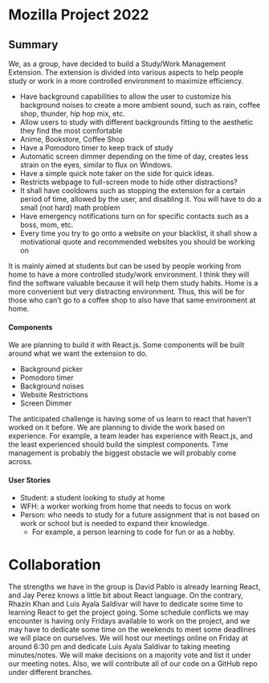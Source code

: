 # Mozilla Project 2022

## Summary

We, as a group, have decided to build a Study/Work Management Extension. The extension is divided into various aspects to help people study or work in a more controlled environment to maximize efficiency. 

* Have background capabilities to allow the user to customize his background noises to create a more ambient sound, such as rain, coffee shop, thunder, hip hop mix, etc.
* Allow users to study with different backgrounds fitting to the aesthetic they find the most comfortable
* Anime, Bookstore, Coffee Shop
* Have a Pomodoro timer to keep track of study 
* Automatic screen dimmer depending on the time of day, creates less strain on the eyes, similar to flux on Windows.
* Have a simple quick note taker on the side for quick ideas. 
* Restricts webpage to full-screen mode to hide other distractions?
* It shall have cooldowns such as stopping the extension for a certain period of time, allowed by the user, and disabling it. You will have to do a small (not hard) math problem
* Have emergency notifications turn on for specific contacts such as a boss, mom, etc.
* Every time you try to go onto a website on your blacklist, it shall show a motivational quote and recommended websites you should be working on

It is mainly aimed at students but can be used by people working from home to have a more controlled study/work environment. I think they will find the software valuable because it will help them study habits. Home is a more convenient but very distracting environment. Thus, this will be for those who can’t go to a coffee shop to also have that same environment at home.

#### Components
We are planning to build it with React.js. Some components will be built around what we want the extension to do.
* Background picker
* Pomodoro timer
* Background noises
* Website Restrictions
* Screen Dimmer

The anticipated challenge is having some of us learn to react that haven’t worked on it before. We are planning to divide the work based on experience. For example, a team leader has experience with React.js, and the least experienced should build the simplest components. Time management is probably the biggest obstacle we will probably come across.

#### User Stories
* Student: a student looking to study at home
* WFH: a worker working from home that needs to focus on work
* Person: who needs to study for a future assignment that is not based on work or school but is needed to expand their knowledge.
  * For example, a person learning to code for fun or as a hobby.


# Collaboration
The strengths we have in the group is David Pablo is already learning React, and Jay Perez knows a little bit about React language. On the contrary, Rhazin Khan and Luis Ayala Saldivar will have to dedicate some time to learning React to get the project going. Some schedule conflicts we may encounter is having only Fridays available to work on the project, and we may have to dedicate some time on the weekends to meet some deadlines we will place on ourselves. We will host our meetings online on Friday at around 6:30 pm and dedicate Luis Ayala Saldivar to taking meeting minutes/notes. We will make decisions on a majority vote and list it under our meeting notes. Also, we will contribute all of our code on a GitHub repo under different branches.
